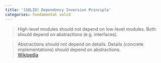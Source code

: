 ```yaml
---
title: '[SOLID] Dependency Inversion Principle'
categories: fundamental solid
---
```

>High-level modules should not depend on low-level modules. Both should depend on abstractions (e.g. interfaces).  
<!--more-->
>Abstractions should not depend on details. Details (concrete implementations) should depend on abstractions.  
>[Wikipedia](https://en.wikipedia.org/wiki/Dependency_inversion_principle)




